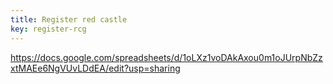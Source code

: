 ```yaml
---
title: Register red castle
key: register-rcg
---
```

https://docs.google.com/spreadsheets/d/1oLXz1voDAkAxou0m1oJUrpNbZzxtMAEe6NgVUvLDdEA/edit?usp=sharing